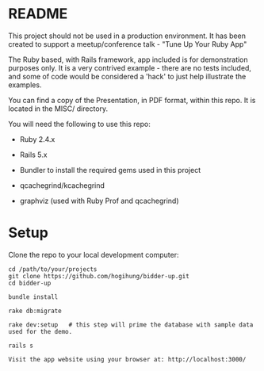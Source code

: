 # README

This project should not be used in a production environment.  It has been created
to support a meetup/conference talk - "Tune Up Your Ruby App"

The Ruby based, with Rails framework, app included is for demonstration purposes 
only.  It is a very contrived example - there are no tests included, and some of
code would be considered a 'hack' to just help illustrate the examples.

You can find a copy of the Presentation, in PDF format, within this repo.  It is
located in the MISC/ directory.

You will need the following to use this repo:

  * Ruby 2.4.x  
  
  * Rails 5.x
  
  * Bundler to install the required gems used in this project
  
  * qcachegrind/kcachegrind 
  
  * graphviz (used with Ruby Prof and qcachegrind)


# Setup

Clone the repo to your local development computer:

```
cd /path/to/your/projects
git clone https://github.com/hogihung/bidder-up.git
cd bidder-up

bundle install

rake db:migrate

rake dev:setup   # this step will prime the database with sample data used for the demo.

rails s

Visit the app website using your browser at: http://localhost:3000/
```




